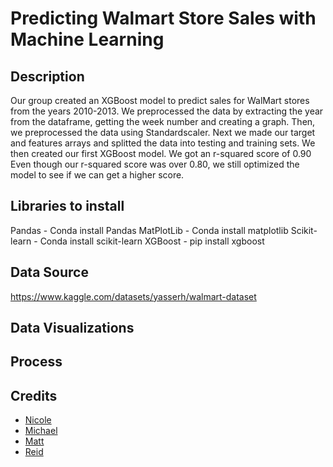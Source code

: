 # Predicting Walmart Store Sales with Machine Learning

## Description 
Our group created an XGBoost model to predict sales for WalMart stores from the years 2010-2013. We preprocessed the data by extracting the year from the dataframe, getting the week 
number and creating a graph. Then, we preprocessed the data using Standardscaler. Next we made our target and features arrays and splitted the data into
testing and training sets. We then created our first XGBoost model. We got an r-squared score of 0.90
Even though our r-squared score was over 0.80, we still optimized the model to see if we can get a higher score.

## Libraries to install
Pandas - Conda install Pandas
MatPlotLib - Conda install matplotlib
Scikit-learn - Conda install scikit-learn
XGBoost - pip install xgboost

## Data Source
https://www.kaggle.com/datasets/yasserh/walmart-dataset

## Data Visualizations 


## Process


## Credits
- [Nicole](https://github.com/Nicolemarie717) 
- [Michael](https://github.com/dibartm)
- [Matt](https://github.com/matthewdvp)
- [Reid](https://github.com/Reid04278)
